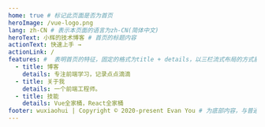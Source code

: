 ```yaml
---
home: true # 标记此页面是否为首页
heroImage: /vue-logo.png
lang: zh-CN # 表示本页面的语言为zh-CN(简体中文)
heroText: 小辉的技术博客 # 首页的标题内容  
actionText: 快速上手 →
actionLink: /
features: #  表明首页的特征，固定的格式为title + details，以三栏流式布局的方式展示
  - title: 博客
    details: 专注前端学习，记录点点滴滴
  - title: 关于我
    details: 一个前端工程师。
  - title: 技能
    details: Vue全家桶，React全家桶
footer: wuxiaohui | Copyright © 2020-present Evan You # 为底部内容，与普通的网页一样，我们可以在footer里面写版权信息
---
```

